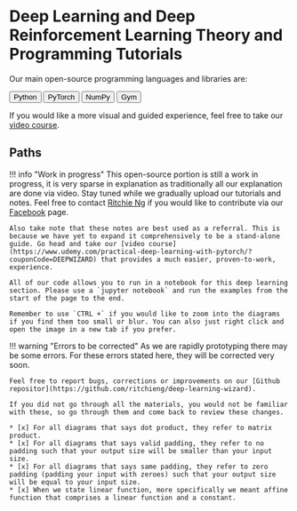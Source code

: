 # Deep Learning and Deep Reinforcement Learning Theory and Programming Tutorials
Our main open-source programming languages and libraries are:

<button class="button" onClick="window.open('https://www.python.org/');" data-md-color-primary="indigo">Python</button>
<button class="button" onClick="window.open('https://pytorch.org/');" data-md-color-primary="red">PyTorch</button>
<button class="button" onClick="window.open('http://www.numpy.org/');" data-md-color-primary="yellow">NumPy</button>
<button class="button" onClick="window.open('https://gym.openai.com/');" data-md-color-primary="teal">Gym</button>


If you would like a more visual and guided experience, feel free to take our [video course](https://www.udemy.com/practical-deep-learning-with-pytorch/?couponCode=DEEPWIZARD).

## Paths
!!! info "Work in progress"
    This open-source portion is still a work in progress, it is very sparse in explanation as traditionally all our explanation are done via video. Stay tuned while we gradually upload our tutorials and notes. Feel free to contact [Ritchie Ng](https://www.ritchieng.com/) if you would like to contribute via our [Facebook](https://www.facebook.com/DeepLearningWizard/) page.
    
    Also take note that these notes are best used as a referral. This is because we have yet to expand it comprehensively to be a stand-alone guide. Go head and take our [video course](https://www.udemy.com/practical-deep-learning-with-pytorch/?couponCode=DEEPWIZARD) that provides a much easier, proven-to-work, experience.
    
    All of our code allows you to run in a notebook for this deep learning section. Please use a `jupyter notebook` and run the examples from the start of the page to the end.
    
    Remember to use `CTRL +` if you would like to zoom into the diagrams if you find them too small or blur. You can also just right click and open the image in a new tab if you prefer.
    
!!! warning "Errors to be corrected"
    As we are rapidly prototyping there may be some errors. For these errors stated here, they will be corrected very soon.
    
    Feel free to report bugs, corrections or improvements on our [Github repositor](https://github.com/ritchieng/deep-learning-wizard). 
    
    If you did not go through all the materials, you would not be familiar with these, so go through them and come back to review these changes.
    
    * [x] For all diagrams that says dot product, they refer to matrix product. 
    * [x] For all diagrams that says valid padding, they refer to no padding such that your output size will be smaller than your input size.
    * [x] For all diagrams that says same padding, they refer to zero padding (padding your input with zeroes) such that your output size will be equal to your input size.
    * [x] When we state linear function, more specifically we meant affine function that comprises a linear function and a constant.
    
